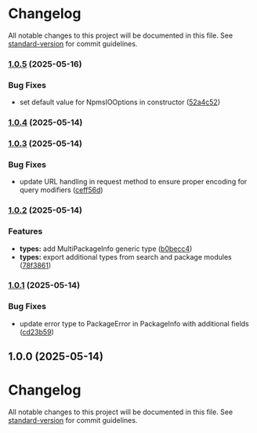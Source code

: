# Changelog

All notable changes to this project will be documented in this file. See [standard-version](https://github.com/conventional-changelog/standard-version) for commit guidelines.

### [1.0.5](https://github.com/flaviodelgrosso/npms-sdk/compare/v1.0.4...v1.0.5) (2025-05-16)


### Bug Fixes

* set default value for NpmsIOOptions in constructor ([52a4c52](https://github.com/flaviodelgrosso/npms-sdk/commit/52a4c52840c3a66d7ca7f9e25021ad80aab8a12d))

### [1.0.4](https://github.com/flaviodelgrosso/npms-sdk/compare/v1.0.3...v1.0.4) (2025-05-14)

### [1.0.3](https://github.com/flaviodelgrosso/npms-sdk/compare/v1.0.2...v1.0.3) (2025-05-14)


### Bug Fixes

* update URL handling in request method to ensure proper encoding for query modifiers ([ceff56d](https://github.com/flaviodelgrosso/npms-sdk/commit/ceff56d3a0c2ae76ca078f61ba777688bef5f82b))

### [1.0.2](https://github.com/flaviodelgrosso/npms-sdk/compare/v1.0.1...v1.0.2) (2025-05-14)


### Features

* **types:** add MultiPackageInfo generic type ([b0becc4](https://github.com/flaviodelgrosso/npms-sdk/commit/b0becc46dd8a65858136ead8c6e92f95930ae972))
* **types:** export additional types from search and package modules ([78f3861](https://github.com/flaviodelgrosso/npms-sdk/commit/78f386138d29a6b3dd58f9307a1a84c936e61784))

### [1.0.1](https://github.com/flaviodelgrosso/npms-sdk/compare/v1.0.0...v1.0.1) (2025-05-14)


### Bug Fixes

* update error type to PackageError in PackageInfo with additional fields ([cd23b59](https://github.com/flaviodelgrosso/npms-sdk/commit/cd23b59a7fb875f882339b31e4eb4b4b3c4007db))

## 1.0.0 (2025-05-14)

# Changelog

All notable changes to this project will be documented in this file. See [standard-version](https://github.com/conventional-changelog/standard-version) for commit guidelines.
